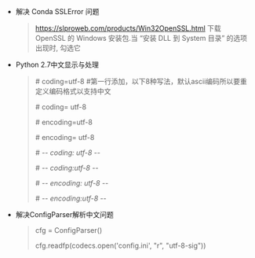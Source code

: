* 解决 Conda SSLError 问题

  >  https://slproweb.com/products/Win32OpenSSL.html 下载 OpenSSL 的 Windows 安装包.当 “安装 DLL 到 System 目录” 的选项出现时,
  > 勾选它

* Python 2.7中文显示与处理

  > \# coding=utf-8  #第一行添加，以下8种写法，默认ascii编码所以要重定义编码格式以支持中文
  >
  > \# coding= utf-8
  >
  > \# encoding=utf-8
  >
  > \# encoding= utf-8
  >
  > \# -*- coding: utf-8 -*-
  >
  > \# -*- coding:utf-8 -*-
  >
  > \# -*- encoding: utf-8 -*-
  >
  > \# -*- encoding:utf-8 -*-

* 解决ConfigParser解析中文问题

  > cfg = ConfigParser()
  >
  > cfg.readfp(codecs.open('config.ini', "r", "utf-8-sig"))